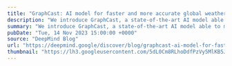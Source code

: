 ```yaml
---
title: "GraphCast: AI model for faster and more accurate global weather forecasting"
description: "We introduce GraphCast, a state-of-the-art AI model able to make medium-range weather forecasts with unprecedented accuracy"
summary: "We introduce GraphCast, a state-of-the-art AI model able to make medium-range weather forecasts with unprecedented accuracy"
pubDate: "Tue, 14 Nov 2023 15:00:00 +0000"
source: "DeepMind Blog"
url: "https://deepmind.google/discover/blog/graphcast-ai-model-for-faster-and-more-accurate-global-weather-forecasting/"
thumbnail: "https://lh3.googleusercontent.com/5dL0Cm8RLhoDdfPzVy5MlKB5JDcfYucbgxzNLJVFdtqRe15-bFTvfdOrpqnrM4m5XMEEboWtvyCLQgSCvHEH62QqZZI0V_zuBAz71fghXgU5UNFFwg=w1200-h630-n-nu"
---
```


